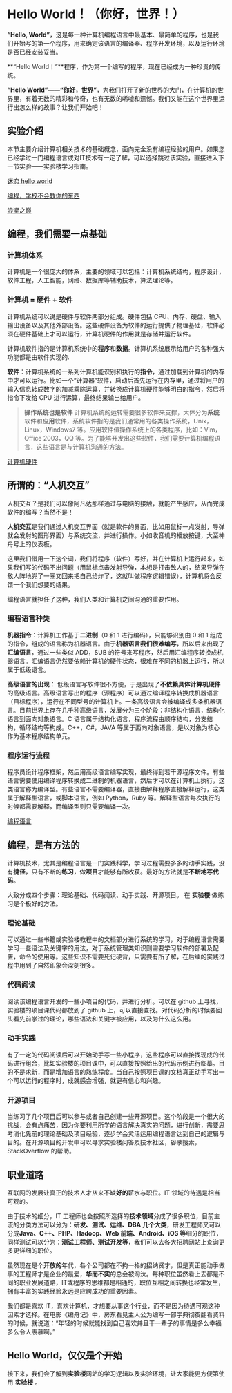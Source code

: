 # Hello World！（你好，世界！）

**“Hello, World”**，这是每一种计算机编程语言中最基本、最简单的程序，也是我们开始写的第一个程序，用来确定该语言的编译器、程序开发环境，以及运行环境是否已经安装妥当。

**“Hello World！”**程序，作为第一个编写的程序，现在已经成为一种珍贵的传统。

**“Hello World”——“你好，世界”**，为我们打开了新的世界的大门，在计算机的世界里，有着无数的精彩和传奇，也有无数的唏嘘和遗憾。我们又能在这个世界里运行出怎么样的故事？让我们开始吧！

## 实验介绍

本节主要介绍计算机相关技术的基础概念，面向完全没有编程经验的用户。如果您已经学过一门编程语言或对IT技术有一定了解，可以选择跳过该实验，直接进入下一节实验——实验楼学习指南。

[迷恋 hello world](http://kb.cnblogs.com/page/73222/)

[编程，学校不会教你的东西](http://v.youku.com/v_show/id_XNTIzNzE2NzQ4.html)

[浪潮之巅](http://yuedu.163.com/source/e5dd241a-122d-4a4a-b5cf-5a2dbe4fa871_4)

## 编程，我们需要一点基础

### 计算机体系
计算机是一个很庞大的体系，主要的领域可以包括：计算机系统结构，程序设计，软件工程，人工智能，网络、数据库等辅助技术，算法理论等。

### 计算机 = 硬件 + 软件

计算机系统可以说是硬件与软件两部分组成。硬件包括 CPU、内存、硬盘、输入输出设备以及其他外部设备。这些硬件设备为软件的运行提供了物理基础，软件必须在硬件基础上才可以运行，计算机硬件的作用就是存储并运行软件。

计算机软件指的是计算机系统中的**程序**和**数据**。计算机系统展示给用户的各种强大功能都是由软件实现的.

**软件**：计算机系统的一系列计算机能识别和执行的**指令**，通过加载到计算机的内存中才可以运行。比如一个“计算器”软件，启动后首先运行在内存里，通过将用户的输入信息转成数字的加减乘除运算，并转换成计算机硬件能够明白的指令，然后将指令下发给 CPU 进行运算，最终结果输出给用户。

> **操作系统也是软件**
计算机系统的运转需要很多软件来支撑，大体分为**系统**软件和**应用**软件，系统软件指的是我们通常用的各类操作系统，Unix，Linux，Windows7 等。应用软件值操作系统上的各类程序，比如：Vim，Office 2003，QQ 等。为了能够开发出这些软件，我们需要计算机编程语言，这些语言是与计算机沟通的方法。

[计算机硬件](http://baike.baidu.com/view/1024731.htm?fr=aladdin)

## 所谓的：“人机交互”
人机交互？是我们可以像阿凡达那样通过与电脑的接触，就能产生感应，从而完成软件的编写？当然不是！

**人机交互**是我们通过人机交互界面（就是软件的界面，比如用鼠标一点发射，导弹就会发射的图形界面）与系统交流，并进行操作。小如收音机的播放按键，大至神舟号上的仪表板。

这里我们借用一下这个词，我们将程序（软件）写好，并在计算机上运行起来，如果我们写的代码不出问题（用鼠标点击发射导弹，本想是打击敌人的，结果导弹在敌人阵地兜了一圈又回来把自己给炸了，这就叫做程序逻辑错误），计算机将会反馈一个我们想要的结果。

编程语言就担任了这种，我们人类和计算机之间沟通的重要作用。

### 编程语言种类

**机器指令**：计算机工作基于**二进制**（0 和 1 进行编码），只能够识别由 0 和 1 组成的指令，组成的语言称为机器语言。由于**机器语言我们很难编写**，所以后来出现了**汇编语言**，通过一些类似 ADD，SUB 的符号来写程序，然后用汇编程序转换成机器语言。汇编语言仍然要依赖计算机的硬件状态，很难在不同的机器上运行，所以属于低级语言。

**高级语言的出现**：
低级语言写软件很不方便，于是出现了**不依赖具体计算机硬件**的高级语言。高级语言写出的程序（源程序）可以通过编译程序转换成机器语言（目标程序），运行在不同型号的计算机上。一条高级语言会被编译成多条机器语言。目前世界上存在几千种高级语言，发展分为三个阶段：非结构化语言，结构化语言到面向对象语言。C 语言属于结构化语言，程序流程由顺序结构，分支结构，循环结构等构成。C++，C#，JAVA 等属于面向对象语言，是以对象为核心作为基本程序结构单元。

### 程序运行流程

程序员设计程序框架，然后用高级语言编写实现，最终得到若干源程序文件。有些语言需要使用编译程序转换成二进制的机器语言，然后才可以在计算机上执行，这类语言称为编译型。有些语言不需要编译器，直接由解释程序直接解释运行，这类属于解释型语言，或脚本语言，例如  Python，Ruby 等。解释型语言每次执行的时候都需要解释，而编译型则只需要编译一次。

[编程语言](http://baike.baidu.com/view/552871.htm?fr=aladdin)

## 编程，是有方法的

计算机技术，尤其是编程语言是一门实践科学，学习过程需要多多的动手实践，没有**捷径**，只有不断的**练习**，做**项目**才能够有所收获。最好的方法就是**不断地写代码**。

大致分成四个步骤：理论基础、代码阅读、动手实践、开源项目。
在 **实验楼** 做练习是个极好的方法。

### 理论基础
可以通过一些书籍或实验楼教程中的文档部分进行系统的学习，对于编程语言需要学习一些语法及关键字的用法，对于系统管理类知识则需要学习软件的部署及配置，命令的使用等。这些知识不需要死记硬背，只需要有所了解，在后续的实践过程中用到了自然印象会深刻很多。

### 代码阅读
阅读该编程语言开发的一些小项目的代码，并进行分析。可以在 github 上寻找，实验楼的项目课代码都放到了 github 上，可以直接查找。对代码分析的时候要回头看先前学过的理论，哪些语法和关键字被应用，以及为什么这么用。

### 动手实践
有了一定的代码阅读后可以开始动手写一些小程序，这些程序可以直接找现成的代码进行组合，比如实验楼的项目课中，可以直接按照给出的代码示例进行临摹。目的不是求新，而是增加语言的熟练程度。当自己按照项目课的文档真正动手写出一个可以运行的程序时，成就感会增强，就更有信心和兴趣。

### 开源项目
当练习了几个项目后可以参与或者自己创建一些开源项目。这个阶段是一个很大的挑战，会有点痛苦，因为你要利用所学的语言解决真实的问题，进行创新，需要思考消化先前的理论基础及项目经验，逐步学会灵活运用编程语言达到自己的逻辑与目的。在开源项目的开发中可以寻求实验楼问答及技术社区，谷歌搜索，StackOverflow 的帮助。

## 职业道路

互联网的发展让真正的技术人才从来不缺**好的**薪水与职位。IT 领域的待遇是相当可观的。

由于技术的细分，IT 工程师也会按照所选择的**技术领域**分成了很多职位，目前主流的分类方法可以分为：**研发、测试、运维、DBA 几个大类**，研发工程师又可以分成**Java、C++、PHP、Hadoop、Web 前端、Android、iOS 等**细分的职位，同样测试可以分为：**测试工程师、测试开发等**，我们可以去各大招聘网站上查询更多更详细的职位。

虽然现在是个**开放的**年代，各个公司都在不拘一格的招纳贤才，但是真正能动手做事的工程师才是企业的最爱，**华而不实**的总会被淘汰。每种职位虽然看上去都是不同的职业发展道路，IT或程序的思维都是相通的，职位互相之间转换也经常发生，拥有丰富的实践经验永远是应聘成功的重要因素。

我们都是喜欢 IT，喜欢计算机，才想要从事这个行业，而不是因为待遇可观这种因素才选择。在电影《编舟记》中，房东看见主人公为编写一部字典彻夜翻看资料的时候，就说道：“年轻的时候就能找到自己喜欢并且干一辈子的事情是多么幸福多么令人羡慕啊。”

## Hello World，仅仅是个开始
接下来，我们会了解到**实验楼**网站的学习逻辑以及实验环境，让大家能更方便第使用 **实验楼**  。

